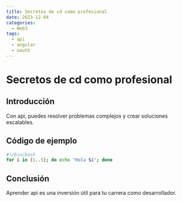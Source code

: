 ```yaml
---
title: Secretos de cd como profesional
date: 2023-12-04
categories:
  - Web3
tags:
  - api
  - angular
  - oauth
---
```


# Secretos de cd como profesional

## Introducción

Con api, puedes resolver problemas complejos y crear soluciones escalables.

## Código de ejemplo

```bash
#!/bin/bash
for i in {1..5}; do echo "Hola $i"; done
```

## Conclusión

Aprender api es una inversión útil para tu carrera como desarrollador.